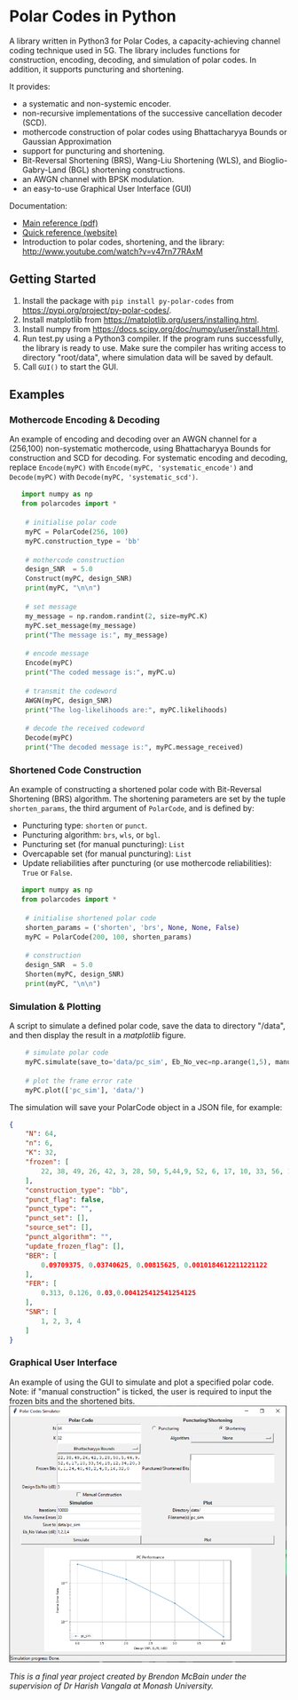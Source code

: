 # Polar Codes in Python

A library written in Python3 for Polar Codes, a capacity-achieving channel coding technique used in 5G. The library includes functions for construction, encoding, decoding, and simulation of polar codes. In addition, it supports puncturing and shortening.

It provides:
 - a systematic and non-systemic encoder.
 - non-recursive implementations of the successive cancellation decoder (SCD).
 - mothercode construction of polar codes using Bhattacharyya Bounds or Gaussian Approximation
 - support for puncturing and shortening.
 - Bit-Reversal Shortening (BRS), Wang-Liu Shortening (WLS), and Bioglio-Gabry-Land (BGL) shortening constructions.
 - an AWGN channel with BPSK modulation.
 - an easy-to-use Graphical User Interface (GUI)
 
Documentation:
 - [Main reference (pdf)](https://github.com/mcba1n/polar-codes/blob/master/main_reference_v1.0.pdf)
 - [Quick reference (website)](https://mcba1n.github.io/polar-codes-docs/)
 - Introduction to polar codes, shortening, and the library: http://www.youtube.com/watch?v=v47rn77RAxM
 
## Getting Started

1. Install the package with `pip install py-polar-codes` from https://pypi.org/project/py-polar-codes/.
2. Install matplotlib from https://matplotlib.org/users/installing.html.
3. Install numpy from https://docs.scipy.org/doc/numpy/user/install.html.
4. Run test.py using a Python3 compiler. If the program runs successfully, the library is ready to use. Make sure the compiler has writing access to directory "root/data", where simulation data will be saved by default.
5. Call `GUI()` to start the GUI.

## Examples
### Mothercode Encoding & Decoding
An example of encoding and decoding over an AWGN channel for a (256,100) non-systematic mothercode, using Bhattacharyya Bounds for construction and SCD for decoding.
For systematic encoding and decoding, replace `Encode(myPC)` with `Encode(myPC, 'systematic_encode')` and `Decode(myPC)` with `Decode(myPC, 'systematic_scd')`.

```python
   import numpy as np
   from polarcodes import *

    # initialise polar code
    myPC = PolarCode(256, 100)
    myPC.construction_type = 'bb'
    
    # mothercode construction
    design_SNR  = 5.0
    Construct(myPC, design_SNR)
    print(myPC, "\n\n")
    
    # set message
    my_message = np.random.randint(2, size=myPC.K)
    myPC.set_message(my_message)
    print("The message is:", my_message)
    
    # encode message
    Encode(myPC)
    print("The coded message is:", myPC.u)
    
    # transmit the codeword
    AWGN(myPC, design_SNR)
    print("The log-likelihoods are:", myPC.likelihoods)
    
    # decode the received codeword
    Decode(myPC)
    print("The decoded message is:", myPC.message_received)
```

### Shortened Code Construction
An example of constructing a shortened polar code with Bit-Reversal Shortening (BRS) algorithm.
The shortening parameters are set by the tuple `shorten_params`, the third argument of `PolarCode`, and is defined by:
- Puncturing type: `shorten` or `punct`.
- Puncturing algorithm: `brs`, `wls`, or `bgl`.
- Puncturing set (for manual puncturing): `List`
- Overcapable set (for manual puncturing): `List`
- Update reliabilities after puncturing (or use mothercode reliabilities): `True` or `False`.


```python
   import numpy as np
   from polarcodes import *

    # initialise shortened polar code
    shorten_params = ('shorten', 'brs', None, None, False)
    myPC = PolarCode(200, 100, shorten_params)
    
    # construction
    design_SNR  = 5.0
    Shorten(myPC, design_SNR)
    print(myPC, "\n\n")
```

### Simulation & Plotting
A script to simulate a defined polar code, save the data to directory "/data", and then display the result in a *matplotlib* figure.

```python
    # simulate polar code 
    myPC.simulate(save_to='data/pc_sim', Eb_No_vec=np.arange(1,5), manual_const_flag=True)
    
    # plot the frame error rate
    myPC.plot(['pc_sim'], 'data/')
```

The simulation will save your PolarCode object in a JSON file, for example:
```JSON
{
    "N": 64,
    "n": 6,
    "K": 32,
    "frozen": [
        22, 38, 49, 26, 42, 3, 28, 50, 5,44,9, 52, 6, 17, 10, 33, 56, 18, 12, 34, 20, 36, 1, 24, 40, 48, 2, 4, 8, 16, 32, 0
    ],
    "construction_type": "bb",
    "punct_flag": false,
    "punct_type": "",
    "punct_set": [],
    "source_set": [],
    "punct_algorithm": "",
    "update_frozen_flag": [],
    "BER": [
        0.09709375, 0.03740625, 0.00815625, 0.0010184612211221122
    ],
    "FER": [
        0.313, 0.126, 0.03,0.004125412541254125
    ],
    "SNR": [
        1, 2, 3, 4
    ]
}
```

### Graphical User Interface
An example of using the GUI to simulate and plot a specified polar code. Note: if "manual construction" is ticked, the user is required to input the frozen bits and the shortened bits.
<br/><img src="gui_example.PNG" width="500">

*This is a final year project created by Brendon McBain under the supervision of Dr Harish Vangala at Monash University.*
